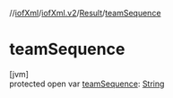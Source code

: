 //[iofXml](../../../index.md)/[iofXml.v2](../index.md)/[Result](index.md)/[teamSequence](team-sequence.md)

# teamSequence

[jvm]\
protected open var [teamSequence](team-sequence.md): [String](https://docs.oracle.com/javase/8/docs/api/java/lang/String.html)
